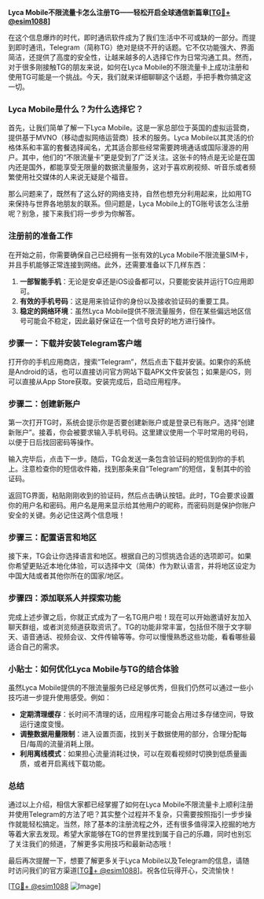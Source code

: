 **Lyca Mobile不限流量卡怎么注册TG——轻松开启全球通信新篇章[[TG💪+ @esim1088](https://t.me/s/esim1088)]**

在这个信息爆炸的时代，即时通讯软件成为了我们生活中不可或缺的一部分。而提到即时通讯，Telegram（简称TG）绝对是绕不开的话题。它不仅功能强大、界面简洁，还提供了高度的安全性，让越来越多的人选择它作为日常沟通工具。然而，对于很多刚接触TG的朋友来说，如何在Lyca Mobile的不限流量卡上成功注册和使用TG可能是一个挑战。今天，我们就来详细聊聊这个话题，手把手教你搞定这一切。

### Lyca Mobile是什么？为什么选择它？

首先，让我们简单了解一下Lyca Mobile。这是一家总部位于英国的虚拟运营商，提供基于MVNO（移动虚拟网络运营商）技术的服务。Lyca Mobile以其灵活的价格体系和丰富的套餐选择闻名，尤其适合那些经常需要跨境通话或国际漫游的用户。其中，他们的“不限流量卡”更是受到了广泛关注。这张卡的特点是无论是在国内还是国外，都能享受无限量的数据流量服务，这对于喜欢刷视频、听音乐或者频繁使用社交媒体的人来说无疑是个福音。

那么问题来了，既然有了这么好的网络支持，自然也想充分利用起来，比如用TG来保持与世界各地朋友的联系。但问题是，Lyca Mobile上的TG账号该怎么注册呢？别急，接下来我们将一步步为你解答。

### 注册前的准备工作

在开始之前，你需要确保自己已经拥有一张有效的Lyca Mobile不限流量SIM卡，并且手机能够正常连接到网络。此外，还需要准备以下几样东西：

1. **一部智能手机**：无论是安卓还是iOS设备都可以，只要能安装并运行TG应用即可。
2. **有效的手机号码**：这是用来验证你的身份以及接收验证码的重要工具。
3. **稳定的网络环境**：虽然Lyca Mobile提供不限流量服务，但在某些偏远地区信号可能会不稳定，因此最好保证在一个信号良好的地方进行操作。

### 步骤一：下载并安装Telegram客户端

打开你的手机应用商店，搜索“Telegram”，然后点击下载并安装。如果你的系统是Android的话，也可以直接访问官方网站下载APK文件安装包；如果是iOS，则可以直接从App Store获取。安装完成后，启动应用程序。

### 步骤二：创建新账户

第一次打开TG时，系统会提示你是否要创建新账户或是登录已有账户。选择“创建新账户”。接着，你会被要求输入手机号码。这里建议使用一个平时常用的号码，以便于日后找回密码等操作。

输入完毕后，点击下一步。随后，TG会发送一条包含验证码的短信到你的手机上。注意检查你的短信收件箱，找到那条来自“Telegram”的短信，复制其中的验证码。

返回TG界面，粘贴刚刚收到的验证码，然后点击确认按钮。此时，TG会要求设置你的用户名和密码。用户名是用来显示给其他用户的昵称，而密码则是保护你账户安全的关键。务必记住这两个信息哦！

### 步骤三：配置语言和地区

接下来，TG会让你选择语言和地区。根据自己的习惯挑选合适的选项即可。如果你希望更贴近本地化体验，可以选择中文（简体）作为默认语言，并将地区设定为中国大陆或者其他你所在的国家/地区。

### 步骤四：添加联系人并探索功能

完成上述步骤之后，你就正式成为了一名TG用户啦！现在可以开始邀请好友加入聊天群组，或者浏览频道获取资讯了。TG的功能非常丰富，包括但不限于文字聊天、语音通话、视频会议、文件传输等等。你可以慢慢熟悉这些功能，看看哪些最适合自己的需求。

### 小贴士：如何优化Lyca Mobile与TG的结合体验

虽然Lyca Mobile提供的不限流量服务已经足够优秀，但我们仍然可以通过一些小技巧进一步提升使用感受。例如：

- **定期清理缓存**：长时间不清理的话，应用程序可能会占用过多存储空间，导致运行速度变慢。
- **调整数据用量限制**：进入设置页面，找到关于数据使用的部分，合理分配每日/每周的流量消耗上限。
- **利用离线模式**：如果担心流量消耗过快，可以在观看视频时切换到低质量画质，或者开启离线下载功能。

### 总结

通过以上介绍，相信大家都已经掌握了如何在Lyca Mobile不限流量卡上顺利注册并使用Telegram的方法了吧？其实整个过程并不复杂，只需要按照指引一步步操作就能轻松搞定。当然，除了基本的注册流程之外，还有很多值得深入挖掘的地方等着大家去发现。希望大家能够在TG的世界里找到属于自己的乐趣，同时也别忘了关注我们的频道，了解更多实用技巧和最新动态哦！

最后再次提醒一下，想要了解更多关于Lyca Mobile以及Telegram的信息，请随时访问我们的官方渠道[[TG💪+ @esim1088](https://t.me/s/esim1088)]。祝各位玩得开心，交流愉快！

[[TG💪+ @esim1088](https://t.me/s/esim1088) ![Image](https://i.postimg.cc/4NQfJmqS/Snipaste-2025-05-13-00-14-12.png)]